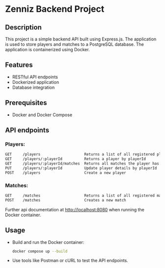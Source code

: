 # Zenniz Backend Project

## Description
This project is a simple backend API built using Express.js. The application is used to store players and matches to a PostgreSQL database. The application is containerized using Docker.

## Features
- RESTful API endpoints
- Dockerized application
- Database integration

## Prerequisites
- Docker and Docker Compose

## API endpoints

### Players:
```bash
GET     /players                    Returns a list of all registered players
GET     /players/:playerId          Returns a player by playerId
GET     /players/:playerId/matches  Returns all matches the player has participated
PUT     /players/:playerId          Update player details by playerId
POST    /players                    Create a new player
```


### Matches:
```bash
GET     /matches                    Returns a list of all registered matches
POST    /matches                    Creates a new match
```

Further api documentation at [http://localhost:8080](http://localhost:8080) when running the Docker container.

## Usage
- Build and run the Docker container:
   ```bash
   docker compose up --build
   ```
- Use tools like Postman or cURL to test the API endpoints.


